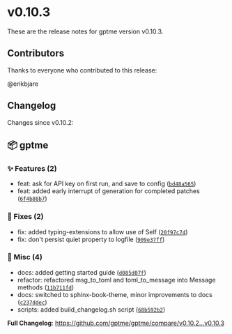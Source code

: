 # v0.10.3

These are the release notes for gptme version v0.10.3.

## Contributors

Thanks to everyone who contributed to this release:

@erikbjare

## Changelog

Changes since v0.10.2:


## 📦 gptme

### ✨ Features (2)

 - feat: ask for API key on first run, and save to config ([`bd48a565`](https://github.com/gptme/gptme/commit/bd48a565))
 - feat: added early interrupt of generation for completed patches ([`6f4b88b7`](https://github.com/gptme/gptme/commit/6f4b88b7))

### 🐛 Fixes (2)

 - fix: added typing-extensions to allow use of Self ([`20f97c74`](https://github.com/gptme/gptme/commit/20f97c74))
 - fix: don't persist quiet property to logfile ([`909e37ff`](https://github.com/gptme/gptme/commit/909e37ff))

### 🔨 Misc (4)

 - docs: added getting started guide ([`d085d07f`](https://github.com/gptme/gptme/commit/d085d07f))
 - refactor: refactored msg_to_toml and toml_to_message into Message methods ([`11b711fd`](https://github.com/gptme/gptme/commit/11b711fd))
 - docs: switched to sphinx-book-theme, minor improvements to docs ([`c237ddec`](https://github.com/gptme/gptme/commit/c237ddec))
 - scripts: added build_changelog.sh script ([`68b592b2`](https://github.com/gptme/gptme/commit/68b592b2))

**Full Changelog**: https://github.com/gptme/gptme/compare/v0.10.2...v0.10.3
